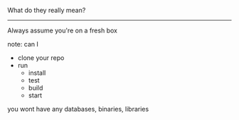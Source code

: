 What do they really mean?

---

Always assume you're on a fresh box

note:
can I
- clone your repo
- run
  - install
  - test
  - build
  - start

you wont have any databases, binaries, libraries
